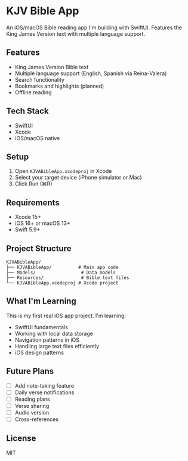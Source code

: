 # KJV Bible App

An iOS/macOS Bible reading app I'm building with SwiftUI. Features the King James Version text with multiple language support.

## Features

- King James Version Bible text
- Multiple language support (English, Spanish via Reina-Valera)
- Search functionality
- Bookmarks and highlights (planned)
- Offline reading

## Tech Stack

- SwiftUI
- Xcode
- iOS/macOS native

## Setup

1. Open `KJVABibleApp.xcodeproj` in Xcode
2. Select your target device (iPhone simulator or Mac)
3. Click Run (⌘R)

## Requirements

- Xcode 15+
- iOS 16+ or macOS 13+
- Swift 5.9+

## Project Structure

```
KJVABibleApp/
├── KJVABibleApp/          # Main app code
├── Models/                 # Data models
├── Resources/              # Bible text files
└── KJVABibleApp.xcodeproj # Xcode project
```

## What I'm Learning

This is my first real iOS app project. I'm learning:
- SwiftUI fundamentals
- Working with local data storage
- Navigation patterns in iOS
- Handling large text files efficiently
- iOS design patterns

## Future Plans

- [ ] Add note-taking feature
- [ ] Daily verse notifications
- [ ] Reading plans
- [ ] Verse sharing
- [ ] Audio version
- [ ] Cross-references

## License

MIT
